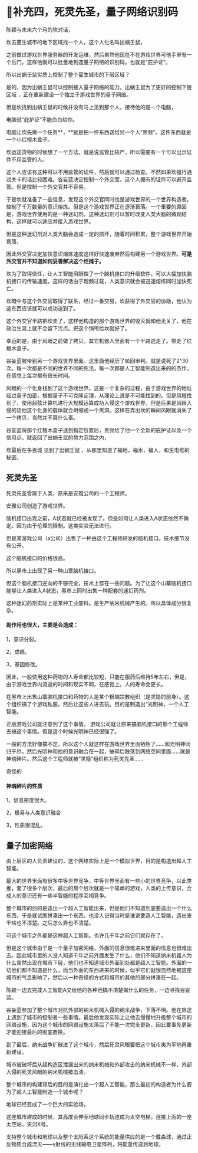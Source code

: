 # 🌟补充四，死灵先圣，量子网络识别码

陈颖与未来六个月的坎对话，



坎去蔓生城市的地下区域找一个人，这个人化名叫出蜗壬鼠，

之前做过游戏世界服务器的开发运维，然后虽然他现在不在游戏世界可他手里有一个后门。这样他就可以批量地制造量子网络的识别码。也就是“庇护证”。

所以出蜗壬鼠实质上控制了整个蔓生城市的下层区域？

是的，因为出蜗壬鼠可以控制接入量子网络的能力。出蜗壬鼠为了更好的控制下层区域 ，正在重新建设一个独立于游戏世界的量子网络。

但是坎找到出蜗壬鼠的时候并没有马上见到那个人，接待他的是一个电脑，

电脑说“庇护证“不能白白给你。

电脑让坎先做一个任务**，**就是把一件东西送给另一个人“黑频”。这件东西就是一个小红檀木盒子。

坎运送货物的时候想了一个方法。就是说监管比较严，所以需要有一个可以出示证件不用监管的人。

这个人应该有这种可以不用监管的证件，然后就可以通过检查。不然如果坎强行通过关卡的话比较困难。谷妄蓝决定控制一个外交官。这个人拥有的证件可以避开监管。但是控制一个外交官并不容易。

于是坎就准备了一些信息，发现这个外交官同时也是游戏世界的一个世界构造者。控制了千万数量的意识熔炼。但是这个游戏世界正在逐渐衰落。一个重要的原因是，游戏世界使用的是一种迷幻剂，这种迷幻剂可以暂时改变人类大脑的微观结构，这样就可以适应并接入游戏世界。

但是这种迷幻剂对人类大脑会造成一定的损坏，随着时间积累，整个游戏世界开始衰落，

因此外交官决定加快意识熔炼速度这样好快速废弃然后构建另一个游戏世界。**可是外交官并不知道如何妥善解决这个烂摊子。**

坎为了取得信任，让人工智能风眼做了一个脑机接口的升级软件。可以大幅加快脑机接口的传输速度。这样的话由于超频过载，人类意识就会被迅速熔炼同时加快死亡。

坎暗中与这个外交官取得了联系，经过一番交易，坎获得了外交官的协助，他认为这东西应该就可以成功送到了。

这个外交官半路把坎卖了，这样他构造的那个游戏世界的毁灭就和他无关了，他在政治生涯上就不会留下污点。把这个锅甩给坎就好了。

幸运的是，由于风眼之前做了拷贝。其它机器人里面有一个半路逃走了。带走了红檀木盒子。

谷妄蓝被带到另一个游戏世界里面。这里面他经历了轮回审判。就是说死了2^30次。每一次都是不同的世界不同的死法，每一次都是人工智能制造出来的的杰作。在感觉上每次都有很长时间。

风眼的一个化身找到了这个游戏世界。这是一个复杂的过程，由于游戏世界的地址经过量子加密，根据量子不可克隆定理，从理论上说是不可能找到的。但是风眼找到了，使用超弦计算机进行大规模运算成功入侵这个游戏世界。但是后果是风眼入侵的话他这个化身的载体就会坍缩成一个黑洞。这样在弄出坎的瞬间风眼就消失了一个拷贝，当然并不算什么事。



谷妄蓝将那个红檀木盒子送到指定位置后，黑频给了他一个全新的庇护证以及一个信用点。就返回了出蜗壬鼠的势力范围之内，

坎最后在多百城 见到了出蜗壬鼠 ，从那里知道了福地，福水，福人，和生电堆的秘密。

## 死灵先圣



死灵先圣曾属于人类，原来是安雅公司的一个工程师。

安雅公司创造了游戏世界。

脑机接口出现之前，A状态就已经被发现了。但是如何让人类进入A状态依然不确定。因为由于伦理的限制。这类实验无法进行。

但是某游戏公司（a公司）出售了一种由这个工程师研发的脑机接口。技术细节没有公开。

这个脑机接口的价格很高。

所以黑市上出现了另一种山寨脑机接口。

但这个脑机接口逆向的不够完全，技术上存在一些问题。为了让这个山寨脑机接口能够让人类进入A状态，黑市上同时出售一种配套的迷幻药剂。

这种迷幻药剂实际上是某种工业废料。是生产纳米机械产生的。所以具体成分很复杂。

#### 副作用也很大，主要是会造成：

1，意识分裂。

2，成瘾。

3，基因修改。

因此，一般使用这种药物的人寿命都比较短，只能在服药后维持5年左右，但是，由于游戏世界内流逝的时间和现实不同，在感觉上，人的寿命会更长。

在黑市上出售山寨脑机接口和药物的人是某个极端宗教组织（是灵隐的前身）。这个组织搞了个游戏私服，然后让这些人进去玩。目的是制造出“光明神，一个人工智能。

正版游戏公司就注意到了这个事情。 游戏公司就让原来搞脑机接口的那个工程师去搞这个事情。但是这个时候光明神已经很强了。

一般的方法好像搞不定。所以这个人就这样在游戏世界里面牺牲了……和光明神同归于尽。然后光明神和他的意识融合在一起，破碎后散落到网络空间里面……就是神魂碎片。然后这个工程师就被“灵隐”组织称为死灵先圣……

奇怪的

#### 神魂碎片的性质

1，信息密度很大。

2，极易与人类意识融合

3，性质很混乱。

## 量子加密网络

由上层区的人负责建设的，这个网络实际上是一个模拟世界，目的是构造出超人工智能。

最大的世界里面有很多中等世界竞争，中等世界里面有一些小的世界竞争，以此类推，套了很多个层次，最后的那个层次就是一个简单的游戏，人类的上传意识，合成人的意识还有一些半智能的程序互相竞争。

整个城市的目的是造出一个超人工智能出来，但是他们不知道到底要造出一个什么东西，于是就试图拼凑出一个东西。也没人记得当时是谁说要造人工智能，造出来干啥也不清楚。之后怎么弄也不清楚。

可这个城市之外都是这种超人工智能。也许几千年之前它们就存在了。

但是这个城市由于是一个量子加密网络，外面的信息很难进来里面的信息也很难出去。因此城市里的人没人知道千年之前外面发生了什么，他们不知道纳米机器人为什么突然出现在城市下层，他们也不知道城市外面到处都是超人工智能。外面的一切他们都不知道是什么，而当外面的东西进来的时候，似乎它们就很自然地被这座城市的气息影响了，然后以一种奇怪的方式和城市的其他的部分拼凑在一起。

陈颖一边去完成人工智能A交给他的各种他搞不清楚做什么的任务，一边寻找谷妄蓝。

谷妄蓝参加了整个城市对抗外部的纳米机械入侵的纳米战争，下落不明。他在旅途上遇到了城市的控制者一些事情。最后他发现实际上让他去慢慢地升级整个城市的网络设施，因为这个城市的网络设施太落后了不能一次完全更新，因此要事先更新才能迎接最后的彻底置换。

到了最后，纳米战争扩散进了这个城市，然后死灵风眼要把这个城市夷为平地再重新建设。

城市被破坏后从超构造区泄漏出来的纳米机械和外部攻击的纳米机械不一样，外部入侵的死灵风眼的纳米机械被击溃。

整个城市的构建背后的目的是演化出一个超人工智能，那么最初的构造者为什么要为了超人工智能制造一个城市呢？

地球已经变成了一个巨大的实验场。

这座城市建成的时候，其高度会伸至地球同步轨道成为太空电梯，连接上面的一座太空站。天河X号。

支持整个城市和地球以及整个太阳系这个系统的能量供应的是一个戴森球，通过正反物质合成湮灭——γ射线的无线输电卫星阵列，将能量传送到地球。

